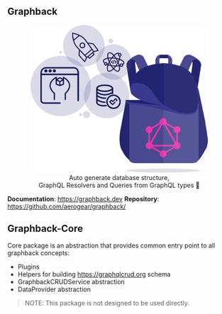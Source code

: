 ## Graphback

<p align="center">
  <img width="400" src="https://raw.githubusercontent.com/aerogear/graphback/master/website/static/img/logo.png">
  <br/>
  Auto generate database structure, <br/>
  GraphQL Resolvers and Queries from GraphQL types 🚀
</p>

**Documentation**: https://graphback.dev
**Repository**: https://github.com/aerogear/graphback/

## Graphback-Core 

Core package is an abstraction that provides common entry point to all graphback concepts:

- Plugins
- Helpers for building https://graphqlcrud.org schema
- GraphbackCRUDService abstraction
- DataProvider abstraction

> NOTE: This package is not designed to be used directly.
